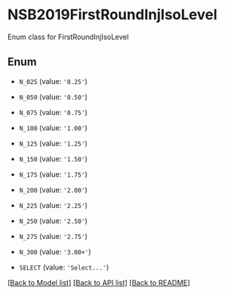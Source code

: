# NSB2019FirstRoundInjIsoLevel

Enum class for FirstRoundInjIsoLevel

## Enum

* `N_025` (value: `'0.25'`)

* `N_050` (value: `'0.50'`)

* `N_075` (value: `'0.75'`)

* `N_100` (value: `'1.00'`)

* `N_125` (value: `'1.25'`)

* `N_150` (value: `'1.50'`)

* `N_175` (value: `'1.75'`)

* `N_200` (value: `'2.00'`)

* `N_225` (value: `'2.25'`)

* `N_250` (value: `'2.50'`)

* `N_275` (value: `'2.75'`)

* `N_300` (value: `'3.00+'`)

* `SELECT` (value: `'Select...'`)

[[Back to Model list]](../README.md#documentation-for-models) [[Back to API list]](../README.md#documentation-for-api-endpoints) [[Back to README]](../README.md)


